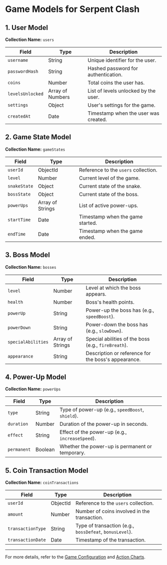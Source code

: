 # Game Models for Serpent Clash

## 1. User Model

**Collection Name:** `users`

| Field            | Type      | Description                                       |
|------------------|-----------|---------------------------------------------------|
| `username`       | String    | Unique identifier for the user.                  |
| `passwordHash`   | String    | Hashed password for authentication.               |
| `coins`          | Number    | Total coins the user has.                        |
| `levelsUnlocked` | Array of Numbers | List of levels unlocked by the user.         |
| `settings`       | Object    | User's settings for the game.                     |
| `createdAt`      | Date      | Timestamp when the user was created.             |

## 2. Game State Model

**Collection Name:** `gameStates`

| Field            | Type      | Description                                       |
|------------------|-----------|---------------------------------------------------|
| `userId`         | ObjectId  | Reference to the `users` collection.             |
| `level`          | Number    | Current level of the game.                       |
| `snakeState`     | Object    | Current state of the snake.                      |
| `bossState`      | Object    | Current state of the boss.                       |
| `powerUps`       | Array of Strings | List of active power-ups.                   |
| `startTime`      | Date      | Timestamp when the game started.                 |
| `endTime`        | Date      | Timestamp when the game ended.                   |

## 3. Boss Model

**Collection Name:** `bosses`

| Field            | Type      | Description                                       |
|------------------|-----------|---------------------------------------------------|
| `level`          | Number    | Level at which the boss appears.                 |
| `health`         | Number    | Boss's health points.                            |
| `powerUp`        | String    | Power-up the boss has (e.g., `speedBoost`).      |
| `powerDown`      | String    | Power-down the boss has (e.g., `slowDown`).      |
| `specialAbilities` | Array of Strings | Special abilities of the boss (e.g., `fireBreath`). |
| `appearance`     | String    | Description or reference for the boss's appearance.|

## 4. Power-Up Model

**Collection Name:** `powerUps`

| Field            | Type      | Description                                       |
|------------------|-----------|---------------------------------------------------|
| `type`           | String    | Type of power-up (e.g., `speedBoost`, `shield`). |
| `duration`       | Number    | Duration of the power-up in seconds.             |
| `effect`         | String    | Effect of the power-up (e.g., `increaseSpeed`).  |
| `permanent`      | Boolean   | Whether the power-up is permanent or temporary.  |

## 5. Coin Transaction Model

**Collection Name:** `coinTransactions`

| Field            | Type      | Description                                       |
|------------------|-----------|---------------------------------------------------|
| `userId`         | ObjectId  | Reference to the `users` collection.             |
| `amount`         | Number    | Number of coins involved in the transaction.     |
| `transactionType`| String    | Type of transaction (e.g., `bossDefeat`, `bonusLevel`). |
| `transactionDate`| Date      | Timestamp of the transaction.                    |

---

For more details, refer to the [Game Configuration](Game-Configuration.md) and [Action Charts](Action-Chart.md).
